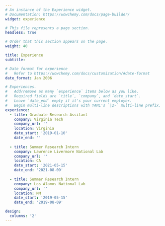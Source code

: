 ```yaml
---
# An instance of the Experience widget.
# Documentation: https://wowchemy.com/docs/page-builder/
widget: experience

# This file represents a page section.
headless: true

# Order that this section appears on the page.
weight: 40

title: Experience
subtitle:

# Date format for experience
#   Refer to https://wowchemy.com/docs/customization/#date-format
date_format: Jan 2006

# Experiences.
#   Add/remove as many `experience` items below as you like.
#   Required fields are `title`, `company`, and `date_start`.
#   Leave `date_end` empty if it's your current employer.
#   Begin multi-line descriptions with YAML's `|2-` multi-line prefix.
experience:     
  - title: Graduate Research Assitant
    company: Virginia Tech
    company_url: ''
    location: Virginia
    date_start: '2019-01-10'
    date_end: ''
    
  - title: Summer Research Intern
    company: Lawrence Livermore National Lab
    company_url: ''
    location: CA
    date_start: '2021-05-15'
    date_end: '2021-08-09'
    
  - title: Summer Research Intern
    company: Los Alamos National Lab
    company_url: ''
    location: NM
    date_start: '2019-05-15'
    date_end: '2019-08-09'

design:
  columns: '2'
---
```

